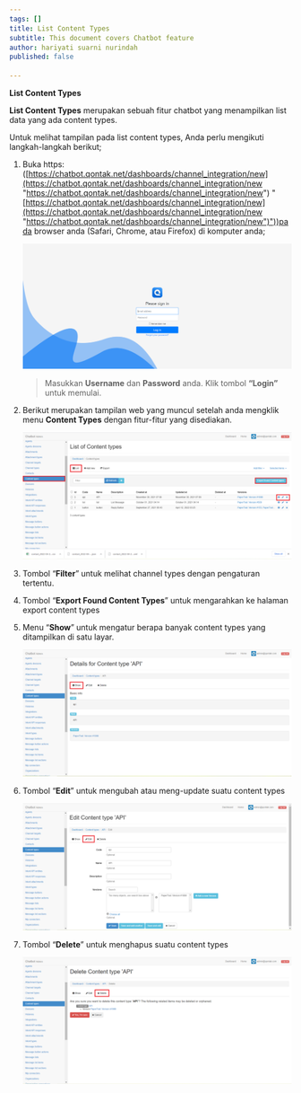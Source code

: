 ```yaml
---
tags: []
title: List Content Types
subtitle: This document covers Chatbot feature
author: hariyati suarni nurindah
published: false

---
```

**List Content Types**

**List Content Types** merupakan sebuah fitur chatbot yang menampilkan list data yang ada content types.

Untuk melihat tampilan pada list content types, Anda perlu mengikuti langkah-langkah berikut;

1. Buka https: ([https://chatbot.qontak.net/dashboards/channel_integration/new](https://chatbot.qontak.net/dashboards/channel_integration/new "https://chatbot.qontak.net/dashboards/channel_integration/new") "[https://chatbot.qontak.net/dashboards/channel_integration/new](https://chatbot.qontak.net/dashboards/channel_integration/new "https://chatbot.qontak.net/dashboards/channel_integration/new")"))pada browser anda (Safari, Chrome, atau Firefox) di komputer anda;

   ![](/uploads/channell.PNG)

   > Masukkan **Username** dan **Password** anda. Klik tombol **“Login”** untuk memulai.
2. Berikut merupakan tampilan web yang muncul setelah anda mengklik menu **Content Types** dengan fitur-fitur yang disediakan.

   ![](/uploads/content-types-update1.PNG)
3. Tombol “**Filter**” untuk melihat channel types dengan pengaturan tertentu.
4. Tombol “**Export Found Content Types**” untuk mengarahkan ke halaman export content types
5. Menu “**Show**” untuk mengatur berapa banyak content types yang ditampilkan di satu layar.

   ![](/uploads/content-types-update2.PNG)
6. Tombol “**Edit**” untuk mengubah atau meng-update suatu content types

   ![](/uploads/content-types-update3.PNG)
7. Tombol “**Delete**” untuk menghapus suatu content types

   ![](/uploads/content-types-update4.PNG)